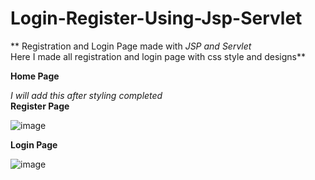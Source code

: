 # Login-Register-Using-Jsp-Servlet
**
Registration and Login Page made with _JSP and Servlet_ <br>
Here I made all registration and login page with css style and designs**

**Home Page**

_I will add this after styling completed_ <br>
**Register Page**

![image](https://user-images.githubusercontent.com/81795180/117167609-08b30c80-ade5-11eb-9ac6-de636ff3baa4.png)


**Login Page**

![image](https://user-images.githubusercontent.com/81795180/117167544-f76a0000-ade4-11eb-9b83-0c433d17f119.png)

